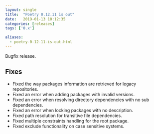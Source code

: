 ```yaml
---
layout: single
title:  "Poetry 0.12.11 is out"
date:   2019-01-13 10:12:35
categories: [releases]
tags: ['0.x']

aliases:
  - poetry-0-12-11-is-out.html
---
```


Bugfix release.


## Fixes

- Fixed the way packages information are retrieved for legacy repositories.
- Fixed an error when adding packages with invalid versions.
- Fixed an error when resolving directory dependencies with no sub dependencies.
- Fixed an error when locking packages with no description.
- Fixed path resolution for transitive file dependencies.
- Fixed multiple constraints handling for the root package.
- Fixed exclude functionality on case sensitive systems.
